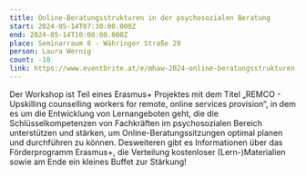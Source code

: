 ```yaml
---
title: Online-Beratungsstrukturen in der psychosozialen Beratung
start: 2024-05-14T07:30:00.000Z
end: 2024-05-14T10:00:00.000Z
place: Seminarraum 8 - Währinger Straße 29
person: Laura Wernig
count: -10
link: https://www.eventbrite.at/e/mhaw-2024-online-beratungsstrukturen-in-der-psychosozialen-beratung-tickets-893650170717
---
```

<!--StartFragment-->

Der Workshop ist Teil eines Erasmus+ Projektes mit dem Titel „REMCO - Upskilling counselling workers for remote, online services provision“, in dem es um die Entwicklung von Lernangeboten geht, die die Schlüsselkompetenzen von Fachkräften im psychosozialen Bereich unterstützen und stärken, um Online-Beratungssitzungen optimal planen und durchführen zu können. Desweiteren gibt es Informationen über das Förderprogramm Erasmus+, die Verteilung kostenloser (Lern-)Materialien sowie am Ende ein kleines Buffet zur Stärkung!

<!--EndFragment-->